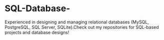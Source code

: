 # SQL-Database-
Experienced in designing and managing relational databases (MySQL, PostgreSQL, SQL Server, SQLite).Check out my repositories for SQL-based projects and database designs!
